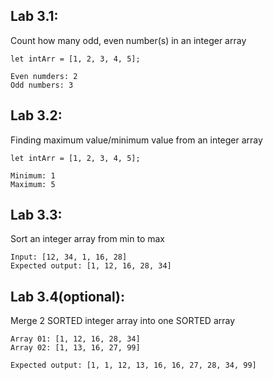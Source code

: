 ## Lab 3.1:
Count how many odd, even number(s) in an integer array

```
let intArr = [1, 2, 3, 4, 5];

Even numders: 2
Odd numbers: 3
```

## Lab 3.2:
Finding maximum value/minimum value from an integer array

```
let intArr = [1, 2, 3, 4, 5];

Minimum: 1
Maximum: 5
```

## Lab 3.3:
Sort an integer array from min to max
```
Input: [12, 34, 1, 16, 28]
Expected output: [1, 12, 16, 28, 34]
```

## Lab 3.4(optional):
Merge 2 SORTED integer array into one SORTED array

```
Array 01: [1, 12, 16, 28, 34]
Array 02: [1, 13, 16, 27, 99]

Expected output: [1, 1, 12, 13, 16, 16, 27, 28, 34, 99]
```
